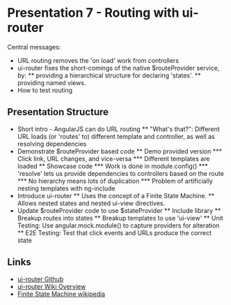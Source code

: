 # Presentation 7 - Routing with ui-router
Central messages:
* URL routing removes the 'on load' work from controllers
* ui-router fixes the short-comings of the native $routeProvider service, by:
** providing a hierarchical structure for declaring 'states'.
** providing named views.
* How to test routing
## Presentation Structure
* Short intro - AngularJS can do URL routing
** "What's that?": Different URL loads (or 'routes' to) different template and controller, as well as resolving dependencies
* Demonstrate $routeProvider based code
** Demo provided version
*** Click link, URL changes, and vice-versa
*** Different templates are loaded
** Showcase code
*** Work is done in module.config()
*** 'resolve' lets us provide dependencies to controllers based on the route
*** No hierarchy means lots of duplication
*** Problem of artificially nesting templates with ng-include
* Introduce ui-router
** Uses the concept of a Finite State Machine.
** Allows nested states and nested ui-view directives.
* Update $routeProvider code to use $stateProvider
** Include library
** Breakup routes into states
** Breakup templates to use 'ui-view'
** Unit Testing: Use angular.mock.module() to capture providers for alteration
** E2E Testing: Test that click events and URLs produce the correct state
## Links
* [ui-router Github](https://github.com/angular-ui/ui-router)
* [ui-router Wiki Overview](https://github.com/angular-ui/ui-router/wiki)
* [Finite State Machine wikipedia](http://en.wikipedia.org/wiki/Finite-state_machine)